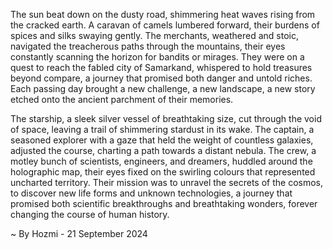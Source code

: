 
The sun beat down on the dusty road, shimmering heat waves rising from the cracked earth.  A caravan of camels lumbered forward, their burdens of spices and silks swaying gently.  The merchants, weathered and stoic, navigated the treacherous paths through the mountains, their eyes constantly scanning the horizon for bandits or mirages.  They were on a quest to reach the fabled city of Samarkand, whispered to hold treasures beyond compare, a journey that promised both danger and untold riches.  Each passing day brought a new challenge, a new landscape, a new story etched onto the ancient parchment of their memories.

The starship, a sleek silver vessel of breathtaking size, cut through the void of space, leaving a trail of shimmering stardust in its wake.  The captain, a seasoned explorer with a gaze that held the weight of countless galaxies, adjusted the course, charting a path towards a distant nebula.  The crew, a motley bunch of scientists, engineers, and dreamers, huddled around the holographic map, their eyes fixed on the swirling colours that represented uncharted territory.  Their mission was to unravel the secrets of the cosmos, to discover new life forms and unknown technologies, a journey that promised both scientific breakthroughs and breathtaking wonders, forever changing the course of human history. 

~ By Hozmi - 21 September 2024
